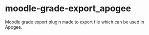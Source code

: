 # moodle-grade-export_apogee
Moodle grade export plugin made to export file which can be used in Apogee.
